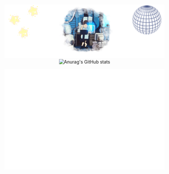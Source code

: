 
<picture>
  <img src="https://github.com/teramotl/storage/raw/main/images/lain%20coding%20banner.png" alt="lain banner"">
</picture>  
  
<div align="center">
  <picture>
    <img src="https://github-readme-stats.vercel.app/api?username=teramotl&show_icons=true&theme=tokyonight" alt="Anurag's GitHub stats">
  </picture>
</div>

<!-- <div align="center">
  <picture>
    <img src="/github-metrics.svg" alt="Metrics">
  </picture>
</div> -->


![Steam Metrics](metrics.plugin.steam.svg)
